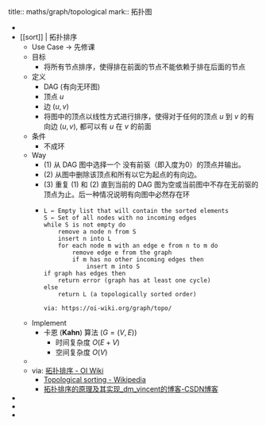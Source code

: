 title:: maths/graph/topological
mark:: 拓扑图

-
- [[sort]] | 拓扑排序
  - Use Case -> 先修课
  - 目标
    - 将所有节点排序，使得排在前面的节点不能依赖于排在后面的节点
  - 定义
    - DAG (有向无环图)
    - 顶点 $u$
    - 边 $(u, v)$
    - 将图中的顶点以线性方式进行排序，使得对于任何的顶点 $u$ 到 $v$ 的有向边 $(u, v)$, 都可以有 $u$ 在 $v$ 的前面
  - 条件
    - 不成环
  - Way
    - (1) 从 DAG 图中选择一个 没有前驱（即入度为0）的顶点并输出。
    - (2) 从图中删除该顶点和所有以它为起点的有向边。
    - (3) 重复 (1) 和 (2) 直到当前的 DAG 图为空或当前图中不存在无前驱的顶点为止。后一种情况说明有向图中必然存在环
    - ```
      L ← Empty list that will contain the sorted elements
      S ← Set of all nodes with no incoming edges
      while S is not empty do
          remove a node n from S
          insert n into L
          for each node m with an edge e from n to m do
              remove edge e from the graph
              if m has no other incoming edges then
                  insert m into S
      if graph has edges then
          return error (graph has at least one cycle)
      else
          return L (a topologically sorted order)
      
      via: https://oi-wiki.org/graph/topo/
      ```
  - Implement
    - 卡恩 (**Kahn**) 算法 ($G=(V,E)$)
      - 时间复杂度 $O(E+V)$
      - 空间复杂度 $O(V)$
  -
  - via: [拓扑排序 - OI Wiki](https://oi-wiki.org/graph/topo/)
    - [Topological sorting - Wikipedia](https://en.wikipedia.org/wiki/Topological_sorting)
    - [拓扑排序的原理及其实现_dm_vincent的博客-CSDN博客](https://blog.csdn.net/dm_vincent/article/details/7714519)
-
-
-
